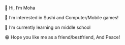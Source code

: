 👋 Hi, I’m Moha

👀 I’m interested in Sushi and Computer/Mobile games!

🌱 I’m currently learning on middle school

😁 Hope you like me as a friend/bestfriend, And Peace!
